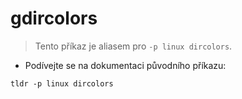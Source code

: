 # gdircolors

> Tento příkaz je aliasem pro `-p linux dircolors`.

- Podívejte se na dokumentaci původního příkazu:

`tldr -p linux dircolors`
